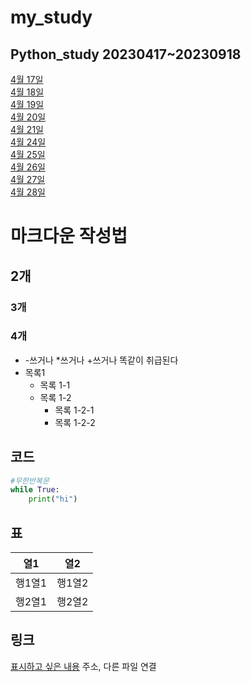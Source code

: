 # my_study
## Python_study 20230417~20230918
[4월 17일](20230417.md)  
[4월 18일](20230418.md)  
[4월 19일](20230419.md)  
[4월 20일](20230420.md)  
[4월 21일](20230421.md)  
[4월 24일](20230424.md)  
[4월 25일](20230425.md)  
[4월 26일](20230426.md)  
[4월 27일](20230427.md)  
[4월 28일](20230428.md)  


# 마크다운 작성법
## 2개
### 3개
### 4개

- -쓰거나 *쓰거나 +쓰거나 똑같이 취급된다
- 목록1
    - 목록 1-1
    - 목록 1-2
        - 목록 1-2-1
        - 목록 1-2-2

## 코드
```python
#무한반복문
while True:
    print("hi")
```
## 표
열1|열2
---|---
행1열1|행1열2
행2열1|행2열2

## 링크
[표시하고 싶은 내용](링크)
주소, 다른 파일 연결